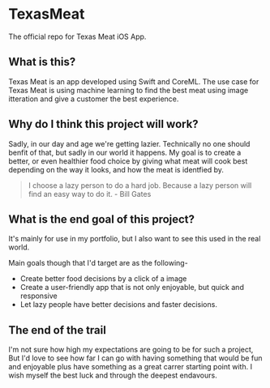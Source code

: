 # TexasMeat
The official repo for Texas Meat iOS App.

## What is this?
Texas Meat is an app developed using Swift and CoreML. The use case for Texas Meat is using machine learning to find the best meat using image itteration and give a customer the best experience.

## Why do I think this project will work?
Sadly, in our day and age we're getting lazier. Technically no one should benfit of that, but sadly in our world it happens. My goal is to create a better, or even healthier food choice by giving what meat will cook best depending on the way it looks, and how the meat is identfied by.

> I choose a lazy person to do a hard job. Because a lazy person will find an easy way to do it. - Bill Gates

## What is the end goal of this project?
It's mainly for use in my portfolio, but I also want to see this used in the real world. 

Main goals though that I'd target are as the following-

- Create better food decisions by a click of a image
- Create a user-friendly app that is not only enjoyable, but quick and responsive
- Let lazy people have better decisions and faster decisions.


## The end of the trail
I'm not sure how high my expectations are going to be for such a project, But I'd love to see how far I can go with having something that would be fun and enjoyable plus have something as a great carrer starting point with. I wish myself the best luck and through the deepest endavours.

